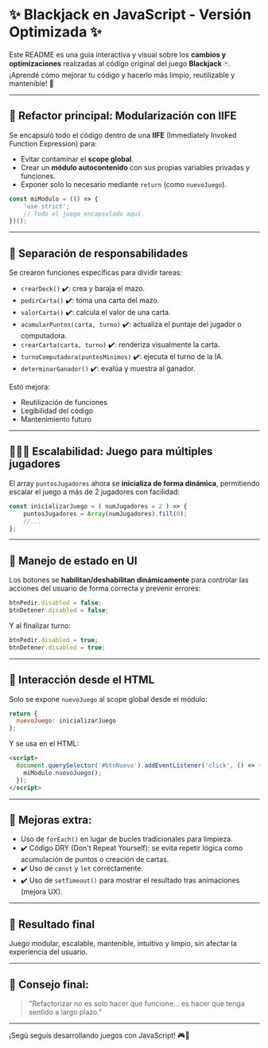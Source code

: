# ✨ Blackjack en JavaScript - Versión Optimizada ✨

Este README es una guía interactiva y visual sobre los **cambios y optimizaciones** realizadas al código original del juego **Blackjack** 🃏. ¡Aprendé cómo mejorar tu código y hacerlo más limpio, reutilizable y mantenible! 🌟

---

## 🔄 Refactor principal: Modularización con IIFE

Se encapsuló todo el código dentro de una **IIFE** (Immediately Invoked Function Expression) para:

- Evitar contaminar el **scope global**.
- Crear un **módulo autocontenido** con sus propias variables privadas y funciones.
- Exponer solo lo necesario mediante `return` (como `nuevoJuego`).

```js
const miModulo = (() => {
    'use strict';
    // Todo el juego encapsulado aquí
})();
```

---

## 🎩 Separación de responsabilidades

Se crearon funciones específicas para dividir tareas:

- `crearDeck()` ✔️: crea y baraja el mazo.
- `pedirCarta()` ✔️: toma una carta del mazo.
- `valorCarta()` ✔️: calcula el valor de una carta.
- `acumularPuntos(carta, turno)` ✔️: actualiza el puntaje del jugador o computadora.
- `crearCarta(carta, turno)` ✔️: renderiza visualmente la carta.
- `turnoComputadora(puntosMinimos)` ✔️: ejecuta el turno de la IA.
- `determinarGanador()` ✔️: evalúa y muestra al ganador.

Esto mejora:
- Reutilización de funciones
- Legibilidad del código
- Mantenimiento futuro

---

## 🤹🏼‍♂️ Escalabilidad: Juego para múltiples jugadores

El array `puntosJugadores` ahora se **inicializa de forma dinámica**, permitiendo escalar el juego a más de 2 jugadores con facilidad:

```js
const inicializarJuego = ( numJugadores = 2 ) => {
    puntosJugadores = Array(numJugadores).fill(0);
    //...
};
```

---

## 💪 Manejo de estado en UI

Los botones se **habilitan/deshabilitan dinámicamente** para controlar las acciones del usuario de forma correcta y prevenir errores:

```js
btnPedir.disabled = false;
btnDetener.disabled = false;
```

Y al finalizar turno:
```js
btnPedir.disabled = true;
btnDetener.disabled = true;
```

---

## 🥳 Interacción desde el HTML

Solo se expone `nuevoJuego` al scope global desde el módulo:

```js
return {
  nuevoJuego: inicializarJuego
};
```

Y se usa en el HTML:

```html
<script>
  document.querySelector('#btnNuevo').addEventListener('click', () => {
    miModulo.nuevoJuego();
  });
</script>
```

---

## 🚀 Mejoras extra:

- Uso de `forEach()` en lugar de bucles tradicionales para limpieza.
- ✔️ Código DRY (Don't Repeat Yourself): se evita repetir lógica como acumulación de puntos o creación de cartas.
- ✔️ Uso de `const` y `let` correctamente.
- ✔️ Uso de `setTimeout()` para mostrar el resultado tras animaciones (mejora UX).

---

## 🌟 Resultado final

Juego modular, escalable, mantenible, intuitivo y limpio, sin afectar la experiencia del usuario.

---

## 🚀 Consejo final:

> "Refactorizar no es solo hacer que funcione... es hacer que tenga sentido a largo plazo."

---

¡Segú seguís desarrollando juegos con JavaScript! 🎮🚀

